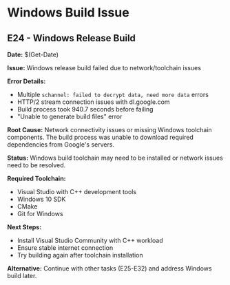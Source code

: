# Windows Build Issue

## E24 - Windows Release Build

**Date:** $(Get-Date)

**Issue:** Windows release build failed due to network/toolchain issues

**Error Details:**
- Multiple `schannel: failed to decrypt data, need more data` errors
- HTTP/2 stream connection issues with dl.google.com
- Build process took 940.7 seconds before failing
- "Unable to generate build files" error

**Root Cause:** 
Network connectivity issues or missing Windows toolchain components. The build process was unable to download required dependencies from Google's servers.

**Status:** Windows build toolchain may need to be installed or network issues need to be resolved.

**Required Toolchain:**
- Visual Studio with C++ development tools
- Windows 10 SDK
- CMake
- Git for Windows

**Next Steps:** 
- Install Visual Studio Community with C++ workload
- Ensure stable internet connection
- Try building again after toolchain installation

**Alternative:** Continue with other tasks (E25-E32) and address Windows build later.
